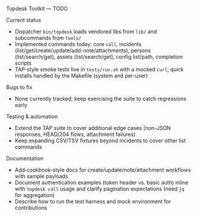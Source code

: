 Topdesk Toolkit — TODO

Current status
- Dispatcher `bin/topdesk` loads vendored libs from `lib/` and subcommands from `tools/`
- Implemented commands today: core `call`, incidents (list/get/create/update/add-note/attachments), persons (list/search/get), assets (list/search/get), config list/path, completion scripts
- TAP-style smoke tests live in `tests/run.sh` with a mocked `curl`; quick installs handled by the Makefile (system and per-user)

Bugs to fix
- None currently tracked; keep exercising the suite to catch regressions early

Testing & automation
- Extend the TAP suite to cover additional edge cases (non-JSON responses, HEAD/204 flows, attachment failures)
- Keep expanding CSV/TSV fixtures beyond incidents to cover other list commands

Documentation
- Add cookbook-style docs for create/update/note/attachment workflows with sample payloads
- Document authentication examples (token header vs. basic auth) inline with `topdesk call` usage and clarify pagination expectations (need `jq` for aggregation)
- Describe how to run the test harness and mock environment for contributions
